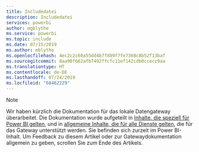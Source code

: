 ```yaml
---
title: Includedatei
description: Includedatei
services: powerbi
author: mgblythe
ms.service: powerbi
ms.topic: include
ms.date: 07/15/2019
ms.author: mblythe
ms.openlocfilehash: 4ec2c2c60a55dd4b7fd89f7fe7368c8b52f13baf
ms.sourcegitcommit: 8aa90f662afb7492ffcfc11ef142cdb0ccecc9aa
ms.translationtype: HT
ms.contentlocale: de-DE
ms.lasthandoff: 07/24/2019
ms.locfileid: "68462229"
---
```

> [!NOTE]
> Wir haben kürzlich die Dokumentation für das lokale Datengateway überarbeitet. Die Dokumentation wurde aufgeteilt in [Inhalte, die speziell für Power BI gelten](/power-bi/service-gateway-onprem), und in [allgemeine Inhalte, die für alle Dienste gelten](/data-integration/gateway/service-gateway-onprem), die für das Gateway unterstützt werden. Sie befinden sich zurzeit im Power BI-Inhalt. Um Feedback zu diesem Artikel oder zur Gatewaydokumentation allgemein zu geben, scrollen Sie zum Ende des Artikels.